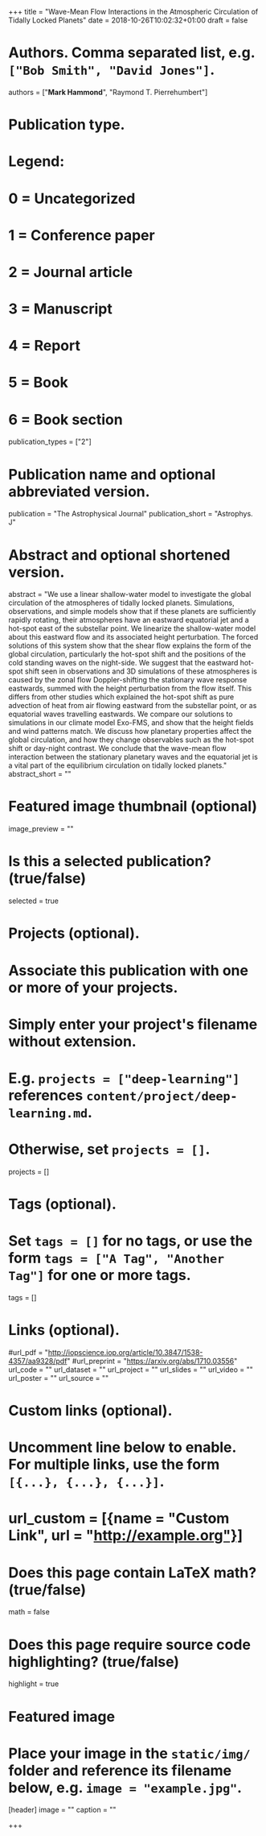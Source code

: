 +++
title = "Wave-Mean Flow Interactions in the Atmospheric Circulation of Tidally Locked Planets"
date = 2018-10-26T10:02:32+01:00
draft = false

# Authors. Comma separated list, e.g. `["Bob Smith", "David Jones"]`.
authors = ["**Mark Hammond**", "Raymond T. Pierrehumbert"]

# Publication type.
# Legend:
# 0 = Uncategorized
# 1 = Conference paper
# 2 = Journal article
# 3 = Manuscript
# 4 = Report
# 5 = Book
# 6 = Book section
publication_types = ["2"]

# Publication name and optional abbreviated version.
publication = "The Astrophysical Journal"
publication_short = "Astrophys. J"

# Abstract and optional shortened version.
abstract = "We use a linear shallow-water model to investigate the global circulation of the atmospheres of tidally locked planets. Simulations, observations, and simple models show that if these planets are sufficiently rapidly rotating, their atmospheres have an eastward equatorial jet and a hot-spot east of the substellar point. We linearize the shallow-water model about this eastward flow and its associated height perturbation. The forced solutions of this system show that the shear flow explains the form of the global circulation, particularly the hot-spot shift and the positions of the cold standing waves on the night-side. We suggest that the eastward hot-spot shift seen in observations and 3D simulations of these atmospheres is caused by the zonal flow Doppler-shifting the stationary wave response eastwards, summed with the height perturbation from the flow itself. This differs from other studies which explained the hot-spot shift as pure advection of heat from air flowing eastward from the substellar point, or as equatorial waves travelling eastwards. We compare our solutions to simulations in our climate model Exo-FMS, and show that the height fields and wind patterns match. We discuss how planetary properties affect the global circulation, and how they change observables such as the hot-spot shift or day-night contrast. We conclude that the wave-mean flow interaction between the stationary planetary waves and the equatorial jet is a vital part of the equilibrium circulation on tidally locked planets."
abstract_short = ""

# Featured image thumbnail (optional)
image_preview = ""

# Is this a selected publication? (true/false)
selected = true

# Projects (optional).
#   Associate this publication with one or more of your projects.
#   Simply enter your project's filename without extension.
#   E.g. `projects = ["deep-learning"]` references `content/project/deep-learning.md`.
#   Otherwise, set `projects = []`.
projects = []

# Tags (optional).
#   Set `tags = []` for no tags, or use the form `tags = ["A Tag", "Another Tag"]` for one or more tags.
tags = []

# Links (optional).
#url_pdf = "http://iopscience.iop.org/article/10.3847/1538-4357/aa9328/pdf"
#url_preprint = "https://arxiv.org/abs/1710.03556"
url_code = ""
url_dataset = ""
url_project = ""
url_slides = ""
url_video = ""
url_poster = ""
url_source = ""

# Custom links (optional).
#   Uncomment line below to enable. For multiple links, use the form `[{...}, {...}, {...}]`.
# url_custom = [{name = "Custom Link", url = "http://example.org"}]

# Does this page contain LaTeX math? (true/false)
math = false

# Does this page require source code highlighting? (true/false)
highlight = true

# Featured image
# Place your image in the `static/img/` folder and reference its filename below, e.g. `image = "example.jpg"`.
[header]
image = ""
caption = ""

+++
